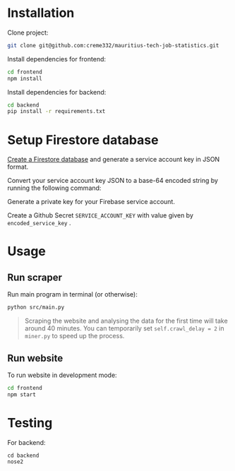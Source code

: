 # Installation

Clone project:

```bash
git clone git@github.com:creme332/mauritius-tech-job-statistics.git
```

Install dependencies for frontend:

```bash
cd frontend
npm install
```

Install dependencies for backend:

```bash
cd backend
pip install -r requirements.txt
```

# Setup Firestore database 

[Create a Firestore database](https://firebase.google.com/docs/firestore/quickstart#create) and generate a service account key in JSON format.

Convert your service account key JSON to a base-64 encoded string by running the following command:

Generate a private key for your Firebase service account.

Create a Github Secret `SERVICE_ACCOUNT_KEY` with value given by `encoded_service_key` .

# Usage

## Run scraper

Run main program in terminal (or otherwise):

```sh
python src/main.py
```

> Scraping the website and analysing the data for the first time will take around 40 minutes. You can temporarily set `self.crawl_delay = 2` in `miner.py` to speed up the process.

## Run website

To run website in development mode:

```sh
cd frontend
npm start
```

# Testing

For backend:

```
cd backend
nose2
```
